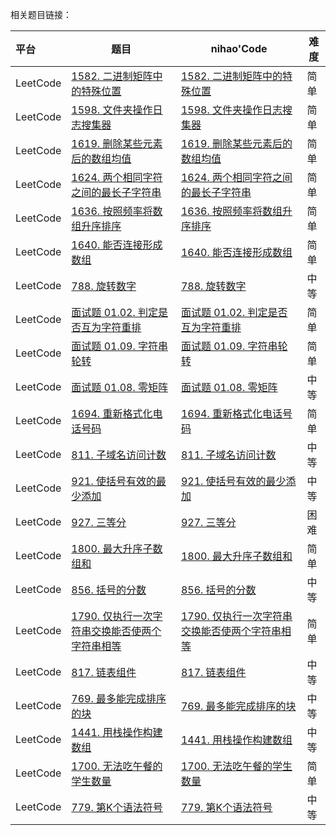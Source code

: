 

相关题目链接：

| 平台     | 题目                                                         | nihao'Code                                                   | 难度 |
| :------- | ------------------------------------------------------------ | ------------------------------------------------------------ | ---- |
| LeetCode | [1582. 二进制矩阵中的特殊位置](https://leetcode.cn/problems/special-positions-in-a-binary-matrix/) | [1582. 二进制矩阵中的特殊位置](https://github.com/xuhaodong1/nihao_algorithmNotes/blob/827be918ad92135a5dc85ffb99a06d2d1b31b6db/LeetCode/Simulation.swift#L13-L31) | 简单 |
| LeetCode | [1598. 文件夹操作日志搜集器](https://leetcode.cn/problems/crawler-log-folder/) | [1598. 文件夹操作日志搜集器](https://github.com/xuhaodong1/nihao_algorithm_notes/blob/4b362db95497695352010d8bd77d0b9b5d6942cf/LeetCode/Simulation.swift#L33-L44) | 简单 |
| LeetCode | [1619. 删除某些元素后的数组均值](https://leetcode.cn/problems/mean-of-array-after-removing-some-elements/) | [1619. 删除某些元素后的数组均值](https://github.com/xuhaodong1/nihao_algorithm_notes/blob/49658e84687fa86ab659027772c5127ee2e94ed5/LeetCode/Simulation.swift#L46-L50) | 简单 |
| LeetCode | [1624. 两个相同字符之间的最长子字符串](https://leetcode.cn/problems/largest-substring-between-two-equal-characters/) | [1624. 两个相同字符之间的最长子字符串](https://github.com/xuhaodong1/nihao_algorithm_notes/blob/bb2fc9e8f444de3249a30c9daf2b45d98edf450e/LeetCode/Simulation.swift#L52-L63) | 简单 |
| LeetCode | [1636. 按照频率将数组升序排序](https://leetcode.cn/problems/sort-array-by-increasing-frequency/) | [1636. 按照频率将数组升序排序](https://github.com/xuhaodong1/nihao_algorithm_notes/blob/1bdcfb11ae2924c3c1fe4f1ff0f3a4726b03a37b/LeetCode/Simulation.swift#L65-L70) | 简单 |
| LeetCode | [1640. 能否连接形成数组](https://leetcode.cn/problems/check-array-formation-through-concatenation/) | [1640. 能否连接形成数组](https://github.com/xuhaodong1/nihao_algorithm_notes/blob/743914310e7ae7da4bb6110bde8c481f735df058/LeetCode/Simulation.swift#L72-L85) | 简单 |
| LeetCode | [788. 旋转数字](https://leetcode.cn/problems/rotated-digits/) | [788. 旋转数字](https://github.com/xuhaodong1/nihao_algorithm_notes/blob/688b6aa2fb417867a73483871907c25e8cc00513/LeetCode/Simulation.swift#L87-L102) | 中等 |
| LeetCode | [面试题 01.02. 判定是否互为字符重排](https://leetcode.cn/problems/check-permutation-lcci/) | [面试题 01.02. 判定是否互为字符重排](https://github.com/xuhaodong1/nihao_algorithm_notes/blob/a9540e3e217ba32ca489b24dc5505a3df865dd8b/LeetCode/Simulation.swift#L104-L111) | 简单 |
| LeetCode | [面试题 01.09. 字符串轮转](https://leetcode.cn/problems/string-rotation-lcci/) | [面试题 01.09. 字符串轮转](https://github.com/xuhaodong1/nihao_algorithm_notes/blob/a06bd132f64b3a7462a8c9a52e6daf8761e9a308/LeetCode/Simulation.swift#L113-L118) | 简单 |
| LeetCode | [面试题 01.08. 零矩阵](https://leetcode.cn/problems/zero-matrix-lcci/) | [面试题 01.08. 零矩阵](https://github.com/xuhaodong1/nihao_algorithm_notes/blob/081e889da8d716ce33394cfd90d38322214d05b7/LeetCode/Simulation.swift#L120-L137) | 中等 |
| LeetCode | [1694. 重新格式化电话号码](https://leetcode.cn/problems/reformat-phone-number/) | [1694. 重新格式化电话号码](https://github.com/xuhaodong1/nihao_algorithm_notes/blob/1a4df47b5cb86a0faebd19a160909edb8e1cb09c/LeetCode/Simulation.swift#L139-L160) | 简单 |
| LeetCode | [811. 子域名访问计数](https://leetcode.cn/problems/subdomain-visit-count/) | [811. 子域名访问计数](https://github.com/xuhaodong1/nihao_algorithm_notes/blob/e7f8922ccd9610c81aa06b82831c124dd6384248/LeetCode/Simulation.swift#L171-L185) | 中等 |
| LeetCode | [921. 使括号有效的最少添加](https://leetcode.cn/problems/minimum-add-to-make-parentheses-valid/) | [921. 使括号有效的最少添加](https://github.com/xuhaodong1/nihao_algorithm_notes/blob/e7f8922ccd9610c81aa06b82831c124dd6384248/LeetCode/Simulation.swift#L187-L198) | 中等 |
| LeetCode | [927. 三等分](https://leetcode.cn/problems/three-equal-parts/) | [927. 三等分](https://github.com/xuhaodong1/nihao_algorithm_notes/blob/8bcfabf31550b1af415ba318c249bab675108720/LeetCode/Simulation.swift#L200-L217) | 困难 |
| LeetCode | [1800. 最大升序子数组和](https://leetcode.cn/problems/maximum-ascending-subarray-sum/) | [1800. 最大升序子数组和](https://github.com/xuhaodong1/nihao_algorithm_notes/blob/90b94b01dd07342282f1d056ac0d8199fd3e4ca3/LeetCode/Simulation.swift#L219-L229) | 简单 |
| LeetCode | [856. 括号的分数](https://leetcode.cn/problems/score-of-parentheses/) | [856. 括号的分数](https://github.com/xuhaodong1/nihao_algorithm_notes/blob/f2987dd537cacb94a1677935bcb97d8d1bd841d5/LeetCode/Simulation.swift#L231-L243) | 中等 |
| LeetCode | [1790. 仅执行一次字符串交换能否使两个字符串相等](https://leetcode.cn/problems/check-if-one-string-swap-can-make-strings-equal/) | [1790. 仅执行一次字符串交换能否使两个字符串相等](https://github.com/xuhaodong1/nihao_algorithm_notes/blob/8bfe29bd303ee4ecd7706aac67a39b901f1e1087/LeetCode/Simulation.swift#L245-L258) | 简单 |
| LeetCode | [817. 链表组件](https://leetcode.cn/problems/linked-list-components/) | [817. 链表组件](https://github.com/xuhaodong1/nihao_algorithm_notes/blob/78a9f1ddb7ab26701f802ab9b1340ca17e78d71d/LeetCode/Simulation.swift#L260-L275) | 中等 |
| LeetCode | [769. 最多能完成排序的块](https://leetcode.cn/problems/max-chunks-to-make-sorted/) | [769. 最多能完成排序的块](https://github.com/xuhaodong1/nihao_algorithm_notes/blob/ecb9bacbfe6d02fefe808185faaa715b338ffeb9/LeetCode/Simulation.swift#L277-L286) | 中等 |
| LeetCode | [1441. 用栈操作构建数组](https://leetcode.cn/problems/build-an-array-with-stack-operations/) | [1441. 用栈操作构建数组](https://github.com/xuhaodong1/nihao_algorithm_notes/blob/44a8cf5ada565924bf8208f2559058509c692ad9/LeetCode/Simulation.swift#L288-L304) | 中等 |
| LeetCode | [1700. 无法吃午餐的学生数量](https://leetcode.cn/problems/number-of-students-unable-to-eat-lunch/) | [1700. 无法吃午餐的学生数量](https://github.com/xuhaodong1/nihao_algorithm_notes/blob/2dfc1199713812cf467307820b2d8d8349d9217c/LeetCode/Simulation.swift#L307-L322) | 简单 |
| LeetCode | [779. 第K个语法符号](https://leetcode.cn/problems/k-th-symbol-in-grammar/) | [779. 第K个语法符号](https://github.com/xuhaodong1/nihao_algorithm_notes/blob/561b257d9cfb7bca16ad085c6082a7847758c702/LeetCode/Simulation.swift#L324-L329) | 中等 |

